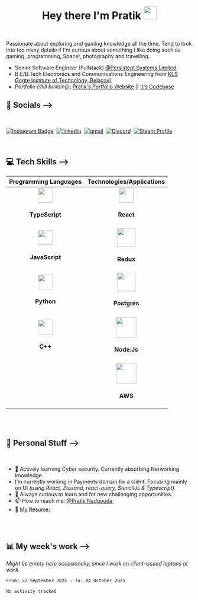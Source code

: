 <h1 align="center"> Hey there I'm Pratik <img src="https://media.giphy.com/media/hvRJCLFzcasrR4ia7z/giphy.gif" width="35px"> </h1>
<br />

Passionate about exploring and gaining knowledge all the time. Tend to look into too many details if I'm curious about something I like doing such as gaming, programming, Space!, photography and travelling.

- Senior Software Engineer (Fullstack) [@Persistent Systems Limited](https://persistent.com).
- B.E/B.Tech Electronics and Communications Engineering from [KLS Gogte Institute of Technology, Belagavi](https://git.edu/).
- Portfolio *(still building)*: [Pratik's Portfolio Website](https://carbonautics.vercel.app) || [It's Codebase](https://github.com/carbonautics/v1)

<h2><b> 🙋 Socials --> </b></h2>

<br/>

[![Instagram Badge](https://img.shields.io/badge/Carbonautix-e4405f?style=for-the-badge&logo=Instagram&logoColor=white)](https://www.instagram.com/carbonautics/)&nbsp;
[![linkedin](https://img.shields.io/badge/linkedin-0A66C2?style=for-the-badge&logo=linkedin&logoColor=white)](https://www.linkedin.com/in/pratiknadgouda)&nbsp;
[![gmail](https://img.shields.io/badge/Email-d14836?style=for-the-badge&logo=gmail&logoColor=white)](mailto:nadgoudapratik@gmail.com/)&nbsp;
[![Discord](https://img.shields.io/badge/Discord-5865F2?style=for-the-badge&logo=discord&logoColor=white)](https://discord.gg/x9PuXu5)&nbsp;
[![Steam Profile](https://img.shields.io/badge/Steam-2a475e?style=for-the-badge&logo=steam&logoColor=white)](https://steamcommunity.com/id/carbonautics/)&nbsp;

<br/>


<h2> <b> 💻 Tech Skills --> </b></h2>


|Programming Languages | Technologies/Applications |
| :------------------: | :-----------------------: |
| <img height="40" src="https://raw.githubusercontent.com/yurijserrano/Github-Profile-Readme-Logos/master/programming%20languages/typescript.svg"> <h4>TypeScript</h4> | <a><img height="40" src="https://raw.githubusercontent.com/yurijserrano/Github-Profile-Readme-Logos/master/frameworks/react.svg"></a><h4>React</h4> |
| <img height="40" src="https://raw.githubusercontent.com/yurijserrano/Github-Profile-Readme-Logos/f994c418a134b58c4aec11152f6a4a33fa89da26/programming%20languages/javascript.svg"><h4>JavaScript</h4> | <img height="50" src="https://raw.githubusercontent.com/yurijserrano/Github-Profile-Readme-Logos/master/frameworks/redux.svg"><h4>Redux</h4>  |
| <img height="40" src="https://raw.githubusercontent.com/yurijserrano/Github-Profile-Readme-Logos/master/programming%20languages/python.svg"><h4>Python</h4> |<img height="50" src="https://raw.githubusercontent.com/yurijserrano/Github-Profile-Readme-Logos/master/databases/postgresql.svg"><h4>Postgres</h4>
| <img height="40" src="https://raw.githubusercontent.com/yurijserrano/Github-Profile-Readme-Logos/master/programming%20languages/c%2B%2B.svg"> <h4>C++</h4> | <img height="55" src="https://raw.githubusercontent.com/yurijserrano/Github-Profile-Readme-Logos/master/frameworks/nodejs.svg"> <h4>Node.Js</h4> |
| | <img height="55" src="https://raw.githubusercontent.com/yurijserrano/Github-Profile-Readme-Logos/master/cloud/amazon.svg"> <h4>AWS</h4> |
<br />
<br />


<h2> <b> 📌 Personal Stuff --> </b></h2>

<br/>

- 🌱 Actively learning Cyber security. Currently absorbing Networking knowledge.
- I’m currently working in Payments domain for a client. Focusing mainly on UI _(using React, Zustand, react-query, StencilJs & Typescript)_.
- 💬 Always curious to learn and for new challenging opportunities.
- 📫 How to reach me: [@Pratik Nadgouda](mailto:nadgoudapratik@gmail.com);
- 📑 [My Resume](https://drive.google.com/file/d/1s6hKAJ6wpV48SvEmJwb1GRqMVL56zqLe/view);

<br />
<br />


<h2> <b> 📊 My week's work --> </b></h2>

_Might be empty here occasionally, since I work on client-issued laptops at work._

<!--START_SECTION:waka-->

```txt
From: 27 September 2025 - To: 04 October 2025

No activity tracked
```

<!--END_SECTION:waka-->
